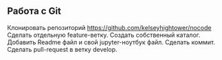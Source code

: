 ## Работа с Git

Клонировать репозиторий  https://github.com/kelseyhightower/nocode
Сделать отдельную feature-ветку.
Создать собственный каталог.
Добавить Readme файл и свой jupyter-ноутбук файл.
Сделать коммит.
Сделать pull-request в ветку develop.
